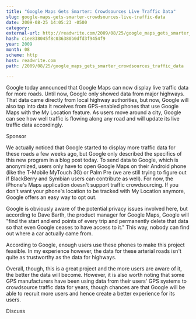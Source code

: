 ```yaml
---
title: "Google Maps Gets Smarter: Crowdsources Live Traffic Data"
slug: google-maps-gets-smarter-crowdsources-live-traffic-data
date: 2009-08-25 14:05:23 -0500
category: 
external-url: http://readwrite.com/2009/08/25/google_maps_gets_smarter_crowdsources_traffic_data
hash: c1ee838045f8c036380b0dfd3f9454f9
year: 2009
month: 08
scheme: http
host: readwrite.com
path: /2009/08/25/google_maps_gets_smarter_crowdsources_traffic_data

---
```


Google today announced that Google Maps can now display live traffic data for more roads. Until now, Google only showed data from major highways. That data came directly from local highway authorities, but now, Google will also tap into data it receives from GPS-enabled phones that use Google Maps with the My Location feature. As users move around a city, Google can see how well traffic is flowing along any road and will update its live traffic data accordingly.

Sponsor


We actually noticed that Google started to display more traffic data for these roads a few weeks ago, but Google only described the specifics of this new program in a blog post today. To send data to Google, which is anonymized, users only have to open Google Maps on their Android phone (like the T-Mobile MyTouch 3G) or Palm Pre (we are still trying to figure out if BlackBerry and Symbian users can contribute as well). For now, the iPhone's Maps application doesn't support traffic crowdsourcing. If you don't want your phone's location to be tracked with My Location anymore, Google offers an easy way to opt out.





Google is obviously aware of the potential privacy issues involved here, but according to Dave Barth, the product manager for Google Maps, Google will "find the start and end points of every trip and permanently delete that data so that even Google ceases to have access to it." This way, nobody can find out where a car actually came from.


According to Google, enough users use these phones to make this project feasible. In my experience however, the data for these arterial roads isn't quite as trustworthy as the data for highways.


Overall, though, this is a great project and the more users are aware of it, the better the data will become. However, it is also worth noting that some GPS manufacturers have been using data from their users' GPS systems to crowdsource traffic data for years, though chances are that Google will be able to recruit more users and hence create a better experience for its users.


Discuss
